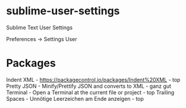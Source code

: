 # sublime-user-settings
Sublime Text User Settings

Preferences -> Settings User

# Packages
Indent XML  - https://packagecontrol.io/packages/Indent%20XML - top
Pretty JSON - Minify/Prettify JSON and converts to XML        - ganz gut
Terminal    - Open a Terminal at the current file or project  - top
Trailing Spaces - Unnötige Leerzeichen am Ende anzeigen       - top
